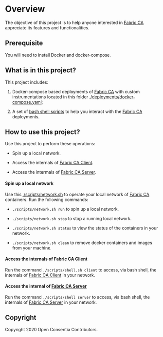 # Overview

The objective of this project is to help anyone interested in [Fabric CA][1] appreciate its features and functionalities. 

## Prerequisite

You will need to install Docker and docker-compose.

## What is in this project?

This project includes:

1. Docker-compose based deployments of [Fabric CA][1] with custom instrumentations located in this folder [./deployments/docker-compose.yaml](../deployments/docker-compose.yaml);

1. A set of [bash shell scripts](../deployments/scripts) to help you interact with the [Fabric CA][1] deployments.

## How to use this project?

Use this project to perform these operations:

* Spin up a local network.

* Access the internals of [Fabric CA Client][2].

* Access the intermals of [Fabric CA Server][3].

#### Spin up a local network

Use this [./scripts/network.sh](../scripts/network.sh) to operate your local network of [Fabric CA][1] containers. Run the following commands:

* `./scripts/network.sh run` to spin up a local network.

* `./scripts/network.sh stop` to stop a running local network.

* `./scripts/network.sh status` to view the status of the containers in your network.

* `./scripts/network.sh clean` to remove docker containers and images from your machine. 

#### Access the internals of [Fabric CA Client][2]

Run the command `./scripts/shell.sh client` to access, via bash shell, the internals of [Fabric CA Client][2] in your network.

#### Access the internal of [Fabric CA Server][3]

Run the command `./scripts/shell server` to access, via bash shell, the internals of [Fabric CA Server][3] in your network.

## Copyright

Copyright 2020 Open Consentia Contributors.


[1]: https://hyperledger-fabric-ca.readthedocs.io/en/release-1.4/
[2]: https://hyperledger-fabric-ca.readthedocs.io/en/release-1.4/users-guide.html#fabric-ca-client
[3]: https://hyperledger-fabric-ca.readthedocs.io/en/release-1.4/users-guide.html#fabric-ca-server